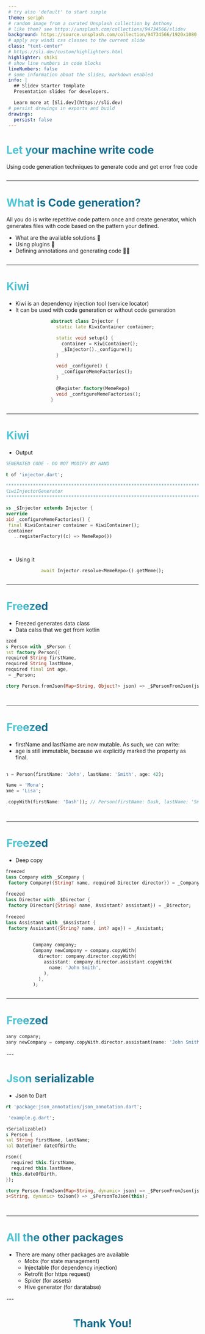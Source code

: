 ```yaml
---
# try also 'default' to start simple
theme: seriph
# random image from a curated Unsplash collection by Anthony
# like them? see https://unsplash.com/collections/94734566/slidev
background: https://source.unsplash.com/collection/94734566/1920x1080
# apply any windi css classes to the current slide
class: "text-center"
# https://sli.dev/custom/highlighters.html
highlighter: shiki
# show line numbers in code blocks
lineNumbers: false
# some information about the slides, markdown enabled
info: |
  ## Slidev Starter Template
  Presentation slides for developers.

  Learn more at [Sli.dev](https://sli.dev)
# persist drawings in exports and build
drawings:
  persist: false
---
```


# Let your machine write code

Using code generation techniques to generate code and get error free code

<div class="abs-br m-6 flex gap-2">
  <a href="https://github.com/bharatmk256" target="_blank" alt="GitHub"
    class="text-xl icon-btn opacity-50 !border-none !hover:text-white">
    <carbon-logo-github />
  </a>
</div>

---

# What is Code generation?

All you do is write repetitive code pattern once and create generator, which generates files with code based on the pattern your defined.

- What are the available solutions 🤔
- Using plugins 💭
- Defining annotations and generating code 👨‍💻

<div class="abs-br m-6 flex gap-2">
  <a href="https://github.com/bharatmk256" target="_blank" alt="GitHub"
    class="text-xl icon-btn opacity-50 !border-none !hover:text-white">
    <carbon-logo-github />
  </a>
</div>

---


# Kiwi

- Kiwi is an dependency injection tool (service locator)
- It can be used with code generation or without code generation

```dart {all|5|6|9-12|13|all}
abstract class Injector {
  static late KiwiContainer container;

  static void setup() {
    container = KiwiContainer();
    _$Injector()._configure();
  }

  void _configure() {
    _configureMemeFactories();
  }

  @Register.factory(MemeRepo)
  void _configureMemeFactories();
}

```

<div class="abs-br m-6 flex gap-2">
  <a href="https://github.com/bharatmk256" target="_blank" alt="GitHub"
    class="text-xl icon-btn opacity-50 !border-none !hover:text-white">
    <carbon-logo-github />
  </a>
</div>

---

# Kiwi

- Output

```dart
// GENERATED CODE - DO NOT MODIFY BY HAND

part of 'injector.dart';

// **************************************************************************
// KiwiInjectorGenerator
// **************************************************************************

class _$Injector extends Injector {
  @override
  void _configureMemeFactories() {
    final KiwiContainer container = KiwiContainer();
    container
      ..registerFactory((c) => MemeRepo())
  }
}

```

- Using it


```dart
await Injector.resolve<MemeRepo>().getMeme();
```

<div class="abs-br m-6 flex gap-2">
  <a href="https://github.com/bharatmk256" target="_blank" alt="GitHub"
    class="text-xl icon-btn opacity-50 !border-none !hover:text-white">
    <carbon-logo-github />
  </a>
</div>

---

# Freezed

- Freezed generates data class
- Data calss that we get from kotlin

```dart {all|1|3-7|9|all}
@freezed
class Person with _$Person {
  const factory Person({
    required String firstName,
    required String lastName,
    required final int age,
  }) = _Person;

  factory Person.fromJson(Map<String, Object?> json) => _$PersonFromJson(json);
}
```

<div class="abs-br m-6 flex gap-2">
  <a href="https://github.com/bharatmk256" target="_blank" alt="GitHub"
    class="text-xl icon-btn opacity-50 !border-none !hover:text-white">
    <carbon-logo-github />
  </a>
</div>

---

# Freezed

- firstName and lastName are now mutable. As such, we can write:
- age is still immutable, because we explicitly marked the property as final.

```dart
void main() {
  Person person = Person(firstName: 'John', lastName: 'Smith', age: 42);

  person.firstName = 'Mona';
  person.lastName = 'Lisa';

  print(person.copyWith(firstName: 'Dash')); // Person(firstName: Dash, lastName: 'Smith', age: 42)
}
```
<div class="abs-br m-6 flex gap-2">
  <a href="https://github.com/bharatmk256" target="_blank" alt="GitHub"
    class="text-xl icon-btn opacity-50 !border-none !hover:text-white">
    <carbon-logo-github />
  </a>
</div>

---

# Freezed

- Deep copy

```dart
@freezed
class Company with _$Company {
  factory Company({String? name, required Director director}) = _Company;
}
@freezed
class Director with _$Director {
  factory Director({String? name, Assistant? assistant}) = _Director;
}
@freezed
class Assistant with _$Assistant {
  factory Assistant({String? name, int? age}) = _Assistant;
}
```

```dart
Company company;
Company newCompany = company.copyWith(
  director: company.director.copyWith(
    assistant: company.director.assistant.copyWith(
      name: 'John Smith',
    ),
  ),
);
```

<div class="abs-br m-6 flex gap-2">
  <a href="https://github.com/bharatmk256" target="_blank" alt="GitHub"
    class="text-xl icon-btn opacity-50 !border-none !hover:text-white">
    <carbon-logo-github />
  </a>
</div>

---

# Freezed

```dart
Company company;
Company newCompany = company.copyWith.director.assistant(name: 'John Smith');
```

<div class="abs-br m-6 flex gap-2">
  <a href="https://github.com/bharatmk256" target="_blank" alt="GitHub"
    class="text-xl icon-btn opacity-50 !border-none !hover:text-white">
    <carbon-logo-github />
  </a>
</div>
---

# Json serializable

- Json to Dart

```dart
import 'package:json_annotation/json_annotation.dart';

part 'example.g.dart';

@JsonSerializable()
class Person {
  final String firstName, lastName;
  final DateTime? dateOfBirth;

  Person({
      required this.firstName,
      required this.lastName,
      this.dateOfBirth,
    });

  factory Person.fromJson(Map<String, dynamic> json) => _$PersonFromJson(json);
  Map<String, dynamic> toJson() => _$PersonToJson(this);
}
```

<div class="abs-br m-6 flex gap-2">
  <a href="https://github.com/bharatmk256" target="_blank" alt="GitHub"
    class="text-xl icon-btn opacity-50 !border-none !hover:text-white">
    <carbon-logo-github />
  </a>
</div>

---


# All the other packages

- There are many other packages are available
  - Mobx (for state management)
  - Injectable (for dependency injection)
  - Retrofit (for https request)
  - Spider (for assets)
  - Hive generator (for daratabse)


<style>
h1 {
  background-color: #2B90B6;
  background-image: linear-gradient(45deg, #4EC5D4 10%, #146b8c 20%);
  background-size: 100%;
  -webkit-background-clip: text;
  -moz-background-clip: text;
  -webkit-text-fill-color: transparent;
  -moz-text-fill-color: transparent;
}
</style>


<div class="abs-br m-6 flex gap-2">
  <a href="https://github.com/bharatmk256" target="_blank" alt="GitHub"
    class="text-xl icon-btn opacity-50 !border-none !hover:text-white">
    <carbon-logo-github />
  </a>
</div>
---

<div>
  <h1>Thank You!</h1>
</div>

<div class="abs-br m-6 flex gap-2">
  <a href="https://github.com/bharatmk256" target="_blank" alt="GitHub"
    class="text-xl icon-btn opacity-50 !border-none !hover:text-white">
    <carbon-logo-github />
  </a>
</div>

<style>
  div{
    display: flex;
    justify-content: center;
    align-items: center;
  }
</style>
